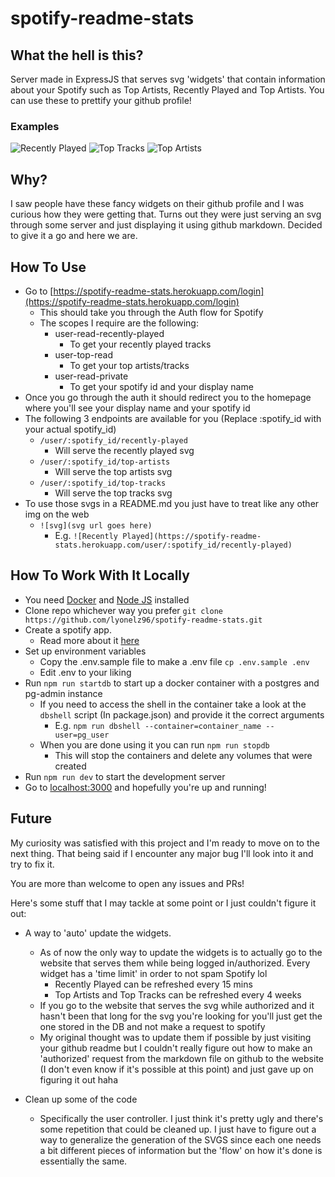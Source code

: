 # spotify-readme-stats

## What the hell is this?

Server made in ExpressJS that serves svg 'widgets' that contain information
about your Spotify such as Top Artists, Recently Played and Top Artists. You
can use these to prettify your github profile!

### Examples
![Recently Played](https://spotify-readme-stats.herokuapp.com/user/o7nem2dkxnsibr6fi9w1jo9v4/recently-played)
![Top Tracks](https://spotify-readme-stats.herokuapp.com/user/o7nem2dkxnsibr6fi9w1jo9v4/top-tracks)
![Top Artists](https://spotify-readme-stats.herokuapp.com/user/o7nem2dkxnsibr6fi9w1jo9v4/top-artists)

## Why?

I saw people have these fancy widgets on their github profile and I was curious
how they were getting that. Turns out they were just serving an svg through
some server and just displaying it using github markdown. Decided to give it a
go and here we are.

## How To Use
  - Go to [https://spotify-readme-stats.herokuapp.com/login](https://spotify-readme-stats.herokuapp.com/login)
    - This should take you through the Auth flow for Spotify
    - The scopes I require are the following:
      - user-read-recently-played
        - To get your recently played tracks
      - user-top-read
        - To get your top artists/tracks
      - user-read-private
        - To get your spotify id and your display name
   - Once you go through the auth it should redirect you to the homepage where you'll see your display name and your spotify id
   - The following 3 endpoints are available for you (Replace :spotify_id with your actual spotify_id)
     - `/user/:spotify_id/recently-played`
       - Will serve the recently played svg
     - `/user/:spotify_id/top-artists`
       - Will serve the top artists svg
     - `/user/:spotify_id/top-tracks`
       - Will serve the top tracks svg
   - To use those svgs in a README.md you just have to treat like any other img on the web
     - `![svg](svg url goes here)`
       - E.g. `![Recently Played](https://spotify-readme-stats.herokuapp.com/user/:spotify_id/recently-played)`
    
  

## How To Work With It Locally
  - You need [Docker](https://www.docker.com/) and [Node JS](https://nodejs.org/en/) installed
  - Clone repo whichever way you prefer `git clone https://github.com/lyonelz96/spotify-readme-stats.git`
  - Create a spotify app. 
    - Read more about it [here](https://developer.spotify.com/documentation/web-api/quick-start/)
  - Set up environment variables
    - Copy the .env.sample file to make a .env file `cp .env.sample .env`
    - Edit .env to your liking
  - Run `npm run startdb` to start up a docker container with a postgres and pg-admin instance
    - If you need to access the shell in the container take a look at the `dbshell` script (In package.json) and provide it the correct arguments
      - E.g. `npm run dbshell --container=container_name --user=pg_user`
    - When you are done using it you can run `npm run stopdb`
      - This will stop the containers and delete any volumes that were created
  - Run `npm run dev` to start the development server
  - Go to [localhost:3000](http://localhost:3000) and hopefully you're up and running!
  
## Future
My curiosity was satisfied with this project and I'm ready to move on to the next thing. That being said if I encounter any major bug I'll look into it and try to fix it. 

You are more than welcome to open any issues and PRs!

Here's some stuff that I may tackle at some point or I just couldn't figure it out:
  - A way to 'auto' update the widgets.
    - As of now the only way to update the widgets is to actually go to the website that serves them while being logged in/authorized. Every widget has a 'time limit' in order to not spam Spotify lol
      - Recently Played can be refreshed every 15 mins
      - Top Artists and Top Tracks can be refreshed every 4 weeks
    - If you go to the website that serves the svg while authorized and it hasn't been that long for the svg you're looking for you'll just get the one stored in the DB and not make a request to spotify
    - My original thought was to update them if possible by just visiting your github readme but I couldn't really figure out how to make an 'authorized' request from the markdown file on github to the website (I don't even know if it's possible at this point) and just gave up on figuring it out haha
    
  - Clean up some of the code
    - Specifically the user controller. I just think it's pretty ugly and there's some repetition that could be cleaned up. I just have to figure out a way to generalize the generation of the SVGS since each one needs a bit different pieces of information but the 'flow' on how it's done is essentially the same.
